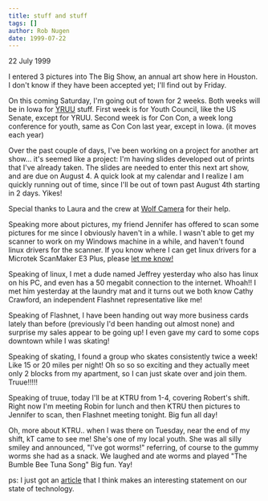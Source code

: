 ```yaml
---
title: stuff and stuff
tags: []
author: Rob Nugen
date: 1999-07-22
---
```


<p class=date>22 July 1999</p>

<p>I entered 3 pictures into The Big Show, an annual art show here in Houston.  I don't know if they have been accepted yet; I'll find out by Friday.

<p>On this coming Saturday, I'm going out of town for 2 weeks.  Both weeks will be in Iowa for <a href="https://www.yruu.org">YRUU</a> stuff.  First week is for Youth Council, like the US Senate, except for YRUU.  Second week is for Con Con, a week long conference for youth, same as Con Con last year, except in Iowa.  (it moves each year)

<p>Over the past couple of days, I've been working on a project for another art show... it's seemed like a project:  I'm having slides developed out of prints that I've already taken.  The slides are needed to enter this next art show, and are due on August 4.  A quick look at my calendar and I realize I am quickly running out of time, since I'll be out of town past August 4th starting in 2 days.  Yikes!   

<p>Special thanks to Laura and the crew at <a href="https://www.wolfcamera.com">Wolf Camera</a> for their help.

<p>Speaking more about pictures, my friend Jennifer has offered to scan some pictures for me since I obviously haven't in a while.  I wasn't able to get my scanner to work on my Windows machine in a while, and haven't found linux drivers for the scanner.   If you know where I can get linux drivers for a Microtek ScanMaker E3 Plus, please <a href="mailto:robnugen@flash.net">let me know!</a>

<p>Speaking of linux, I met a dude named Jeffrey yesterday who also has linux on his PC, and even has a 50 megabit connection to the internet. Whoah!!  I met him yesterday at the laundry mat and it turns out we both know Cathy Crawford, an independent Flashnet representative like me!

<p>Speaking of Flashnet, I have been handing out way more business cards lately than before (previously I'd been handing out almost none) and surprise my sales appear to be going up!  I even gave my card to some cops downtown while I was skating!

<p>Speaking of skating, I found a group who skates consistently twice a week!  Like 15 or 20 miles per night!  Oh so so so exciting and they actually meet only 2 blocks from my apartment, so I can just skate over and join them.  Truue!!!!!

<p>Speaking of truue, today I'll be at KTRU from 1-4, covering Robert's shift.  Right now I'm meeting Robin for lunch and then KTRU then pictures to Jennifer to scan, then Flashnet meeting tonight.  Big fun all day!

<p>Oh, more about KTRU..  when I was there on Tuesday, near the end of my shift, kT came to see me!  She's one of my local youth.  She was all silly smiley and announced, "I've got worms!"  referring, of course to the gummy worms she had as a snack.  We laughed and ate worms and played "The Bumble Bee Tuna Song"  Big fun.  Yay!

<p>ps: I just got an <a href="/web_stuff/funny_classics/destroy_earth.html">article</a> that I think makes an interesting statement on our state of technology.
